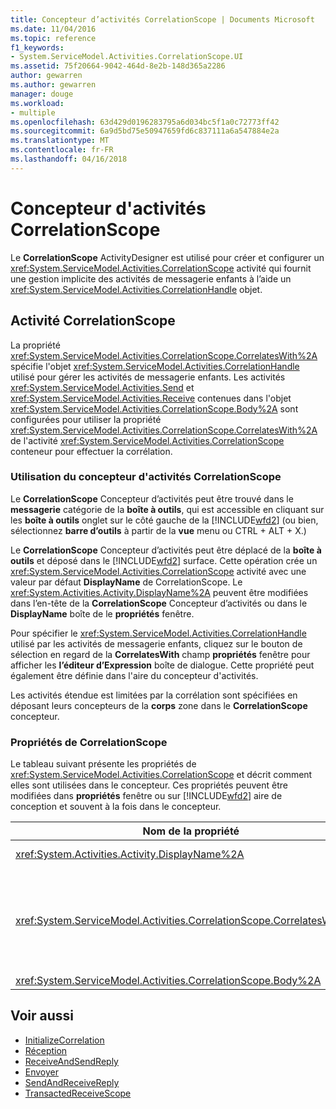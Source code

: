 ```yaml
---
title: Concepteur d’activités CorrelationScope | Documents Microsoft
ms.date: 11/04/2016
ms.topic: reference
f1_keywords:
- System.ServiceModel.Activities.CorrelationScope.UI
ms.assetid: 75f20664-9042-464d-8e2b-148d365a2286
author: gewarren
ms.author: gewarren
manager: douge
ms.workload:
- multiple
ms.openlocfilehash: 63d429d0196283795a6d034bc5f1a0c72773ff42
ms.sourcegitcommit: 6a9d5bd75e50947659fd6c837111a6a547884e2a
ms.translationtype: MT
ms.contentlocale: fr-FR
ms.lasthandoff: 04/16/2018
---
```

# <a name="correlationscope-activity-designer"></a>Concepteur d'activités CorrelationScope
Le **CorrelationScope** ActivityDesigner est utilisé pour créer et configurer un <xref:System.ServiceModel.Activities.CorrelationScope> activité qui fournit une gestion implicite des activités de messagerie enfants à l’aide un <xref:System.ServiceModel.Activities.CorrelationHandle> objet.

## <a name="the-correlationscope-activity"></a>Activité CorrelationScope
 La propriété <xref:System.ServiceModel.Activities.CorrelationScope.CorrelatesWith%2A> spécifie l'objet <xref:System.ServiceModel.Activities.CorrelationHandle> utilisé pour gérer les activités de messagerie enfants. Les activités <xref:System.ServiceModel.Activities.Send> et <xref:System.ServiceModel.Activities.Receive> contenues dans l'objet <xref:System.ServiceModel.Activities.CorrelationScope.Body%2A> sont configurées pour utiliser la propriété <xref:System.ServiceModel.Activities.CorrelationScope.CorrelatesWith%2A> de l'activité <xref:System.ServiceModel.Activities.CorrelationScope> conteneur pour effectuer la corrélation.

### <a name="using-the-correlationscope-activity-designer"></a>Utilisation du concepteur d'activités CorrelationScope
 Le **CorrelationScope** Concepteur d’activités peut être trouvé dans le **messagerie** catégorie de la **boîte à outils**, qui est accessible en cliquant sur les **boîte à outils** onglet sur le côté gauche de la [!INCLUDE[wfd2](../workflow-designer/includes/wfd2_md.md)] (ou bien, sélectionnez **barre d’outils** à partir de la **vue** menu ou CTRL + ALT + X.)

 Le **CorrelationScope** Concepteur d’activités peut être déplacé de la **boîte à outils** et déposé dans le [!INCLUDE[wfd2](../workflow-designer/includes/wfd2_md.md)] surface. Cette opération crée un <xref:System.ServiceModel.Activities.CorrelationScope> activité avec une valeur par défaut **DisplayName** de CorrelationScope. Le <xref:System.Activities.Activity.DisplayName%2A> peuvent être modifiées dans l’en-tête de la **CorrelationScope** Concepteur d’activités ou dans le **DisplayName** boîte de le **propriétés** fenêtre.

 Pour spécifier le <xref:System.ServiceModel.Activities.CorrelationHandle> utilisé par les activités de messagerie enfants, cliquez sur le bouton de sélection en regard de la **CorrelatesWith** champ **propriétés** fenêtre pour afficher les **l’éditeur d’Expression**  boîte de dialogue. Cette propriété peut également être définie dans l'aire du concepteur d'activités.

 Les activités étendue est limitées par la corrélation sont spécifiées en déposant leurs concepteurs de la **corps** zone dans le **CorrelationScope** concepteur.

### <a name="the-correlationscope-properties"></a>Propriétés de CorrelationScope
 Le tableau suivant présente les propriétés de <xref:System.ServiceModel.Activities.CorrelationScope> et décrit comment elles sont utilisées dans le concepteur. Ces propriétés peuvent être modifiées dans **propriétés** fenêtre ou sur [!INCLUDE[wfd2](../workflow-designer/includes/wfd2_md.md)] aire de conception et souvent à la fois dans le concepteur.

|Nom de la propriété|Obligatoire|Utilisation|
|-------------------|--------------|-----------|
|<xref:System.Activities.Activity.DisplayName%2A>|False|Nom convivial facultatif de l'activité <xref:System.ServiceModel.Activities.InitializeCorrelation>.|
|<xref:System.ServiceModel.Activities.CorrelationScope.CorrelatesWith%2A>|False|Spécifie l'objet <xref:System.ServiceModel.Activities.CorrelationHandle> utilisé pour gérer les activités de messagerie enfants. Si vous ne définissez pas cette propriété, <xref:System.ServiceModel.Activities.CorrelationScope> crée automatiquement un objet <xref:System.ServiceModel.Activities.CorrelationHandle> implicite.|
|<xref:System.ServiceModel.Activities.CorrelationScope.Body%2A>|False|Spécifie les activités dans l'étendue de la corrélation.|

## <a name="see-also"></a>Voir aussi

- [InitializeCorrelation](../workflow-designer/initializecorrelation-activity-designer.md)
- [Réception](../workflow-designer/receive-activity-designer.md)
- [ReceiveAndSendReply](../workflow-designer/receiveandsendreply-template-designer.md)
- [Envoyer](../workflow-designer/send-activity-designer.md)
- [SendAndReceiveReply](../workflow-designer/sendandreceivereply-template-designer.md)
- [TransactedReceiveScope](../workflow-designer/transactedreceivescope-activity-designer.md)